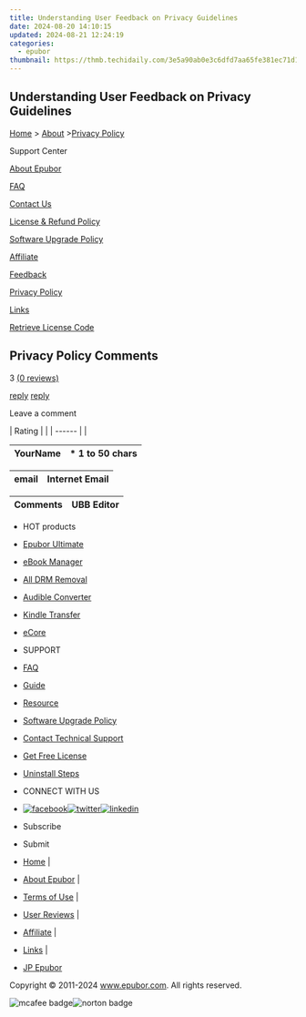 ```yaml
---
title: Understanding User Feedback on Privacy Guidelines
date: 2024-08-20 14:10:15
updated: 2024-08-21 12:24:19
categories:
  - epubor
thumbnail: https://thmb.techidaily.com/3e5a90ab0e3c6dfd7aa65fe381ec71d12d0b563a60e02073718388cd3d8e712f.jpg
---
```


## Understanding User Feedback on Privacy Guidelines

[Home](https://tools.techidaily.com/epubor/products/) \> [About](https://tools.techidaily.com/epubor/products/) \>[Privacy Policy](https://tools.techidaily.com/epubor/products/)

Support Center

[About Epubor](https://tools.techidaily.com/epubor/products/)

[FAQ](https://tools.techidaily.com/epubor/products/)

[Contact Us](https://tools.techidaily.com/epubor/products/)

[License & Refund Policy](https://tools.techidaily.com/epubor/products/)

[Software Upgrade Policy](https://tools.techidaily.com/epubor/products/)

[Affiliate](https://tools.techidaily.com/epubor/products/)

[Feedback](https://tools.techidaily.com/epubor/products/)

[Privacy Policy](https://tools.techidaily.com/epubor/products/)

[Links](https://tools.techidaily.com/epubor/products/)

[Retrieve License Code](https://tools.techidaily.com/epubor/products/)

## Privacy Policy Comments

3 [(0 reviews)](http://www.epubor.com/privacy-policy-sms.htm) 

[reply](https://tools.techidaily.com/epubor/products/) [reply](https://tools.techidaily.com/epubor/products/) 

Leave a comment

| Rating |  |
| ------ |  |

| YourName | \*  1 to 50 chars |
| -------- | ----------------- |

| email | Internet Email |
| ----- | -------------- |

| Comments | UBB Editor |
| -------- | ---------- |

* HOT products
* [Epubor Ultimate](https://tools.techidaily.com/epubor/ultimate/)
* [eBook Manager](https://tools.techidaily.com/epubor/ebook-manager/)
* [All DRM Removal](https://tools.techidaily.com/epubor/drm-removal-tools/)
* [Audible Converter](https://tools.techidaily.com/epubor/audible-converter/)
* [Kindle Transfer](https://tools.techidaily.com/epubor/transfer/)
* [eCore](https://tools.techidaily.com/epubor/ecore/)

* SUPPORT
* [FAQ](https://tools.techidaily.com/epubor/products/)
* [Guide](https://tools.techidaily.com/epubor/products/)
* [Resource](https://tools.techidaily.com/epubor/products/)
* [Software Upgrade Policy](https://tools.techidaily.com/epubor/products/)
* [Contact Technical Support](https://tools.techidaily.com/epubor/products/)
* [Get Free License](https://tools.techidaily.com/epubor/products/)
* [Uninstall Steps](https://tools.techidaily.com/epubor/products/)

* CONNECT WITH US
* [![facebook](http://www.epubor.com/images/fb.png)](https://www.facebook.com/eBookConverter)[![twitter](http://www.epubor.com/images/tw.png)](https://twitter.com/eBook%5FConverter)[![linkedin](http://www.epubor.com/images/Linkedin-Logo.png)](https://www.linkedin.com/company/epubor/)

* Subscribe
* Submit

* [Home](https://tools.techidaily.com/epubor/products/) |
* [About Epubor](https://tools.techidaily.com/epubor/products/) |
* [Terms of Use](https://tools.techidaily.com/epubor/products/) |
* [User Reviews](https://tools.techidaily.com/epubor/products/) |
* [Affiliate](https://tools.techidaily.com/epubor/products/) |
* [Links](https://tools.techidaily.com/epubor/products/) |
* [JP Epubor](https://jp.epubor.com)

Copyright © 2011-2024 www.epubor.com. All rights reserved.

![mcafee badge](http://www.epubor.com/images/mcafee-secure.png)![norton badge](http://www.epubor.com/images/norton-icon.png)

<ins class="adsbygoogle"
     style="display:block"
     data-ad-format="autorelaxed"
     data-ad-client="ca-pub-7571918770474297"
     data-ad-slot="1223367746"></ins>



<ins class="adsbygoogle"
     style="display:block"
     data-ad-client="ca-pub-7571918770474297"
     data-ad-slot="8358498916"
     data-ad-format="auto"
     data-full-width-responsive="true"></ins>
